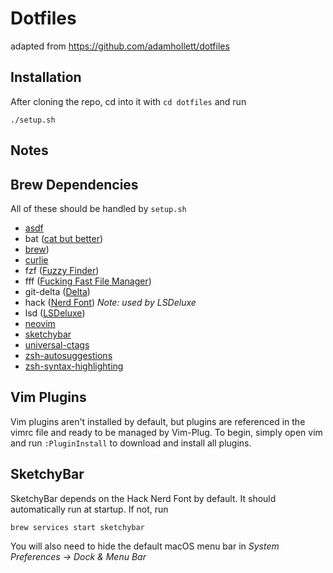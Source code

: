 # Dotfiles

adapted from https://github.com/adamhollett/dotfiles

## Installation

After cloning the repo, cd into it with `cd dotfiles` and run

    ./setup.sh

## Notes

## Brew Dependencies
All of these should be handled by `setup.sh`
- [asdf](https://github.com/asdf-vm/asdf)
- bat ([cat but better](https://github.com/sharkdp/bat))
- [brew](https://brew.sh/))
- [curlie](https://github.com/rs/curlie)
- fzf ([Fuzzy Finder](https://github.com/junegunn/fzf))
- fff ([Fucking Fast File Manager](https://github.com/dylanaraps/fff))
- git-delta ([Delta](https://github.com/dandavison/delta))
- hack ([Nerd Font](https://github.com/ryanoasis/nerd-fonts#patched-fonts)) *Note: used by LSDeluxe*
- lsd ([LSDeluxe](https://github.com/Peltoche/lsd))
- [neovim](https://neovim.io/)
- [sketchybar](https://felixkratz.github.io/SketchyBar)
- [universal-ctags](https://github.com/universal-ctags/ctags)
- [zsh-autosuggestions](https://github.com/zsh-users/zsh-autosuggestions)
- [zsh-syntax-highlighting](https://github.com/zsh-users/zsh-syntax-highlighting)

## Vim Plugins

Vim plugins aren't installed by default, but plugins are referenced in the vimrc file and ready to be managed by Vim-Plug.
To begin, simply open vim and run `:PluginInstall` to download and install all plugins.

## SketchyBar
SketchyBar depends on the Hack Nerd Font by default. It should automatically run at startup. If not, run

```
brew services start sketchybar
```

You will also need to hide the default macOS menu bar in *System Preferences -> Dock & Menu Bar*

